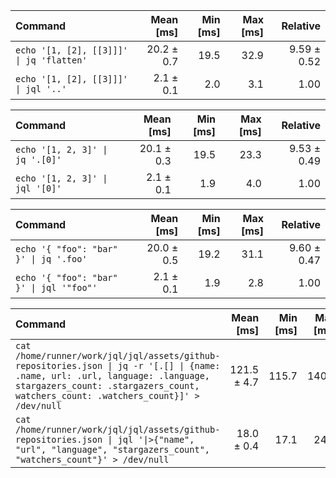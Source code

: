 | Command | Mean [ms] | Min [ms] | Max [ms] | Relative |
|:---|---:|---:|---:|---:|
| `echo '[1, [2], [[3]]]' \| jq 'flatten'` | 20.2 ± 0.7 | 19.5 | 32.9 | 9.59 ± 0.52 |
| `echo '[1, [2], [[3]]]' \| jql '..'` | 2.1 ± 0.1 | 2.0 | 3.1 | 1.00 |

| Command | Mean [ms] | Min [ms] | Max [ms] | Relative |
|:---|---:|---:|---:|---:|
| `echo '[1, 2, 3]' \| jq '.[0]'` | 20.1 ± 0.3 | 19.5 | 23.3 | 9.53 ± 0.49 |
| `echo '[1, 2, 3]' \| jql '[0]'` | 2.1 ± 0.1 | 1.9 | 4.0 | 1.00 |

| Command | Mean [ms] | Min [ms] | Max [ms] | Relative |
|:---|---:|---:|---:|---:|
| `echo '{ "foo": "bar" }' \| jq '.foo'` | 20.0 ± 0.5 | 19.2 | 31.1 | 9.60 ± 0.47 |
| `echo '{ "foo": "bar" }' \| jql '"foo"'` | 2.1 ± 0.1 | 1.9 | 2.8 | 1.00 |

| Command | Mean [ms] | Min [ms] | Max [ms] | Relative |
|:---|---:|---:|---:|---:|
| `cat /home/runner/work/jql/jql/assets/github-repositories.json \| jq -r '[.[] \| {name: .name, url: .url, language: .language, stargazers_count: .stargazers_count, watchers_count: .watchers_count}]' > /dev/null` | 121.5 ± 4.7 | 115.7 | 140.8 | 6.74 ± 0.30 |
| `cat /home/runner/work/jql/jql/assets/github-repositories.json \| jql '\|>{"name", "url", "language", "stargazers_count", "watchers_count"}' > /dev/null` | 18.0 ± 0.4 | 17.1 | 24.4 | 1.00 |

